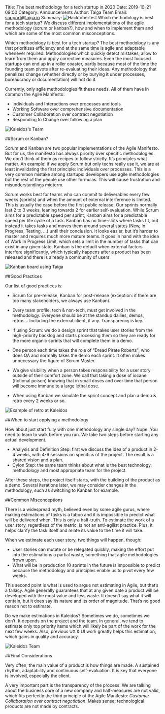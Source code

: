 Title: The best methodology for a tech startup in 2020
Date: 2019-10-21 09:00
Category: Announcements
Author: Taiga Team
Email: support@taiga.io
Summary: ![Hacktoberfest]({filename}/images/2019-10-21_agile_methodologies_tech_startup/user_stories_taiga_kaleidos.jpg) Which methodology is best for a tech startup? We discuss different implementations of the agile methodology (scrum or kanban?), how and when to implement them and which are some of the most common misconceptions.

Which methodology is best for a tech startup? The best methodology is any that prioritizes efficiency and at the same time is agile and adaptable whenever required. Methodologies which quickly detect mistakes, allow to learn from them and apply corrective measures. Even the most focused startups can end up in a roller coaster, partly because most of the time the founding team pivots after re-evaluating their ideas. Any methodology that penalizes change (whether directly or by burying it under processes, bureaucracy or documentation) will not do it.

Currently, only agile methodologies fit these needs. All of them have in common the Agile Manifesto:

* Individuals and Interactions over processes and tools
* Working Software over comprehensive documentation
* Customer Collaboration over contract negotiation
* Responding to Change over following a plan

![Kaleidos's Team]({filename}/images/2019-10-21_agile_methodologies_tech_startup/userstories_taiga_kaleidos.jpg)

##Scrum or Kanban?

Scrum and Kanban are two popular implementations of the Agile Manifesto. But for us, the manifesto has always priority over specific methodologies. We don’t think of them as recipes to follow strictly. It’s principles what matter. An example: if we apply Scrum but only techs really use it, we are at least invalidating the first principle: individuals over processes. This is a very common mistake among startups: developers use agile methodologies but the rest of the people use other formulas. This will cause frustration and misunderstandings midterm. 

Scrum works best for teams who can commit to deliverables every few weeks (sprints) and when the amount of external interference is limited. This is usually the case before the first public release. Our sprints normally last 2 to 3 weeks, leaning towards 2 for earlier self-evaluation. While Scrum aims for a predictable speed per sprint, Kanban aims for a predictable speed per life cycle of a task. Kanban has no time-slots where tasks fit, but instead it takes tasks and moves them around several states (New, In Progress, Testing, ...) until their conclusion. It looks easier, but it’s harder to master and requires much more mature teams. It goes in hand with the idea of Work In Progress Limit, which sets a limit in the number of tasks that can exist in any given state. Kanban is the default when external factors interfere significantly, which typically happens after a product has been released and there is already a community of users.


![Kanban board using Taiga]({filename}/images/2019-10-21_agile_methodologies_tech_startup/kanban_taiga.jpg)

##Good Practices

Our list of good practices is:

* Scrum for pre-release, Kanban for post-release (exception: if there are too many stakeholders, we always use Kanban).

* Every team profile, tech & non-tech, must get involved in the methodology. Everyone should be at the standup dailies, demos, retros… Including the external client, if any. Transparency is key.

* If using Scrum: we do a design sprint that takes user stories from the high-priority backlog and starts processing them so they are ready for the more organic sprints that will complete them in a demo.

* One person each time takes the role of “Dread Pirate Roberts", who does QA and normally takes the demo each sprint. It often makes unnecessary the figure of Scrum Master.

* We give visibility when a person takes responsibility for a user story outside of their comfort zone. We call that taking a dose of iocane (fictional poison) knowing that in small doses and over time that person will become immune to a large lethal dose.

* When using Kanban we simulate the sprint concept and plan a demo & retro every 2 weeks or so.


![Example of retro at Kaleidos]({filename}/images/2019-10-21_agile_methodologies_tech_startup/retro_kaleidos_taiga.jpg)

##When to start applying a methodology


How about just start fully with one methodology any single day? Nope. You need to learn to walk before you run. We take two steps before starting any actual development.

* Analysis and Definition Step: first we discuss the idea of a product in 2-4 weeks, with 4-6 sessions on specifics of the project. The result is a shared vision and a plan.
* Cylon Step: the same team thinks about what is the best technology, methodology and most appropriate team for the project.

After these steps, the project itself starts, with the building of the product as a demo. Several iterations later, we may consider changes in the methodology, such as switching to Kanban for example.


##Common Misconceptions

There is a widespread myth, believed even by some agile gurus, where making estimations of tasks is a taboo and it is impossible to predict what will be delivered when. This is only a half-truth. To estimate the work of a user story, regardless of the metric, is not an anti-agilist practice. Plus, it helps clarify the task itself and relate its value to the time it will take.

When we estimate each user story, two things will happen, though:
* User stories can mutate or be relegated quickly, making the effort put into the estimations a partial waste, something that agile methodologies frown upon.
* What will be in production 10 sprints in the future is impossible to predict because the methodology and principles enable us to pivot every few weeks. 

This second point is what is used to argue not estimating in Agile, but that’s a fallacy. Agile generally guarantees that at any given date a product will be developed with the most value and less waste. It doesn’t say what it will contain, but it does say its nature and its order of magnitude. That’s no good reason not to estimate.

Do we make estimations in Kaleidos? Sometimes we do, sometimes we don’t. It depends on the project and the team. In general, we tend to estimate only top priority items which will likely be part of the work for the next few weeks. Also, previous UX & UI work greatly helps this estimation, which gains in quality and accuracy.

![Kaleidos Team]({filename}/images/2019-10-21_agile_methodologies_tech_startup/kaleidos_team.jpg)


##Final Considerations

Very often, the main value of a product is how things are made. A sustained rhythm, adaptability and continuous self-evaluation. It is key that everyone is involved, especially the client.

A very important part is the transparency of the process. We are talking about the business core of a new company and half-measures are not valid, which fits perfectly the third principle of the Agile Manifesto: *Customer Collaboration over contract negotiation*. Makes sense: technological products are not made by contracts.
